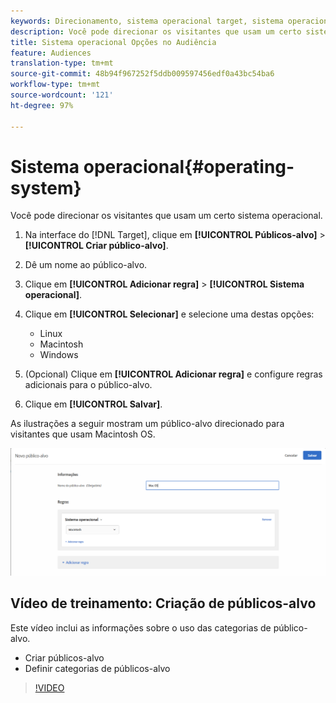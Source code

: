 ```yaml
---
keywords: Direcionamento, sistema operacional target, sistema operacional, target os, os, target linux, linux, target windows, windows, target macintosh, macintosh, mac, target mac, win, target win
description: Você pode direcionar os visitantes que usam um certo sistema operacional.
title: Sistema operacional Opções no Audiência
feature: Audiences
translation-type: tm+mt
source-git-commit: 48b94f967252f5ddb009597456edf0a43bc54ba6
workflow-type: tm+mt
source-wordcount: '121'
ht-degree: 97%

---
```



# Sistema operacional{#operating-system}

Você pode direcionar os visitantes que usam um certo sistema operacional.

1. Na interface do [!DNL Target], clique em **[!UICONTROL Públicos-alvo]** > **[!UICONTROL Criar público-alvo]**.
1. Dê um nome ao público-alvo.
1. Clique em **[!UICONTROL Adicionar regra]** > **[!UICONTROL Sistema operacional]**.
1. Clique em **[!UICONTROL Selecionar]** e selecione uma destas opções:

   * Linux
   * Macintosh
   * Windows

1. (Opcional) Clique em **[!UICONTROL Adicionar regra]** e configure regras adicionais para o público-alvo.
1. Clique em **[!UICONTROL Salvar]**.

As ilustrações a seguir mostram um público-alvo direcionado para visitantes que usam Macintosh OS.

![](assets/target_os.png)

## Vídeo de treinamento: Criação de públicos-alvo

Este vídeo inclui as informações sobre o uso das categorias de público-alvo.

* Criar públicos-alvo
* Definir categorias de públicos-alvo

>[!VIDEO](https://video.tv.adobe.com/v/17392)
